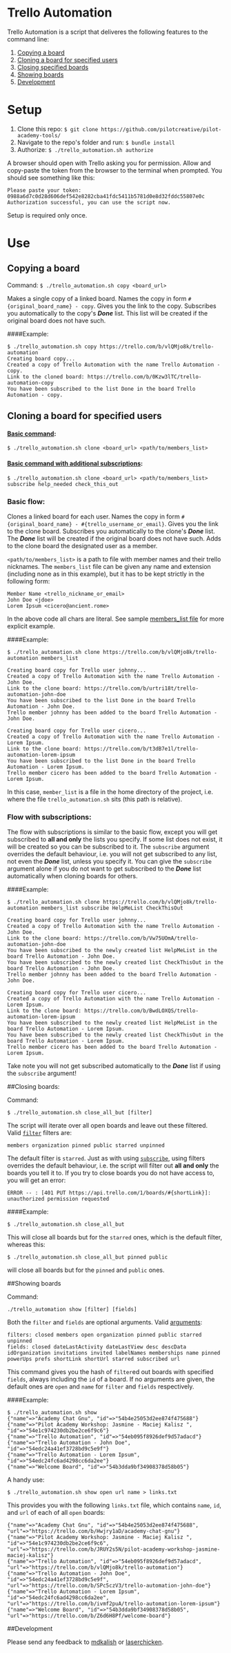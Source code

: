 # Trello Automation

Trello Automation is a script that deliveres the following features to the command line:

1. [Copying a board](#copying-a-board)
2. [Cloning a board for specified users](#cloning-a-board-for-specified-users)
3. [Closing specified boards](#closing-specified-boards)
4. [Showing boards](#showing-boards)
5. [Development](#development)

# Setup

1. Clone this repo:
`$ git clone https://github.com/pilotcreative/pilot-academy-tools/`
2. Navigate to the repo's folder and run:
`$ bundle install`
3. Authorize:
`$ ./trello_automation.sh authorize`

A browser should open with Trello asking you for permission. Allow and copy-paste the token from the browser to the terminal when prompted. You should see something like this:

```
Please paste your token:
0988a6d7c0d28d606def542e8282cba41fdc5411b5781d0e8d32fddc55807e0c
Authorization successful, you can use the script now.
```

Setup is required only once.

# Use

## Copying a board

Command:
`$ ./trello_automation.sh copy <board_url>`

Makes a single copy of a linked board.
Names the copy in form `#{original_board_name} - copy`.
Gives you the link to the copy.
Subscribes you automatically to the copy's _**Done**_ list.
This list will be created if the original board does not have such.

####Example:

```
$ ./trello_automation.sh copy https://trello.com/b/vlQMjo8k/trello-automation
Creating board copy...
Created a copy of Trello Automation with the name Trello Automation - copy.
Link to the cloned board: https://trello.com/b/0Kzw3lTC/trello-automation-copy
You have been subscribed to the list Done in the board Trello Automation - copy.
```

## Cloning a board for specified users

#### [Basic command](#basic-flow):
`$ ./trello_automation.sh clone <board_url> <path/to/members_list>`
#### [Basic command with additional subscriptions](#flow-with-subscriptions):
`$ ./trello_automation.sh clone <board_url> <path/to/members_list> subscribe help_needed check_this_out`

### Basic flow:
Clones a linked board for each user.
Names the copy in form `#{original_board_name} - #{trello_username_or_email}`.
Gives you the link to the clone board.
Subscribes you automatically to the clone's _**Done**_ list.
The _**Done**_ list will be created if the original board does not have such.
Adds to the clone board the designated user as a member.

`<path/to/members_list>` is a path to file with member names and their trello nicknames.
The `members_list` file can be given any name and extension (including none as in this example), but it has to be kept strictly in the following form:

```
Member Name <trello_nickname_or_email>
John Doe <jdoe>
Lorem Ipsum <cicero@ancient.rome>
```

In the above code all chars are literal. See sample [members_list file](https://github.com/pilotcreative/pilot-academy-tools/blob/master/members_list) for more explicit example.

####Example:

```
$ ./trello_automation.sh clone https://trello.com/b/vlQMjo8k/trello-automation members_list

Creating board copy for Trello user johnny...
Created a copy of Trello Automation with the name Trello Automation - John Doe.
Link to the clone board: https://trello.com/b/urtri18t/trello-automation-john-doe
You have been subscribed to the list Done in the board Trello Automation - John Doe.
Trello member johnny has been added to the board Trello Automation - John Doe.

Creating board copy for Trello user cicero...
Created a copy of Trello Automation with the name Trello Automation - Lorem Ipsum.
Link to the clone board: https://trello.com/b/t3dB7e1l/trello-automation-lorem-ipsum
You have been subscribed to the list Done in the board Trello Automation - Lorem Ipsum.
Trello member cicero has been added to the board Trello Automation - Lorem Ipsum.
```

In this case, `member_list` is a file in the home directory of the project, i.e. where the file `trello_automation.sh` sits (this path is relative).

### Flow with subscriptions:

The flow with subscriptions is similar to the basic flow, except you will get subscribed to **all and only** the lists you specify. If some list does not exist, it will be created so you can be subscribed to it. The `subscribe` argument overrides the default behaviour, i.e. you will not get subscribed to any list, not even the _**Done**_ list, unless you specify it. You can give the `subscribe` argument alone if you do not want to get subscribed to the _**Done**_ list automatically when cloning boards for others.

####Example:

```
$ ./trello_automation.sh clone https://trello.com/b/vlQMjo8k/trello-automation members_list subscribe HelpMeList CheckThisOut

Creating board copy for Trello user johnny...
Created a copy of Trello Automation with the name Trello Automation - John Doe.
Link to the clone board: https://trello.com/b/Vw75UOmA/trello-automation-john-doe
You have been subscribed to the newly created list HelpMeList in the board Trello Automation - John Doe.
You have been subscribed to the newly created list CheckThisOut in the board Trello Automation - John Doe.
Trello member johnny has been added to the board Trello Automation - John Doe.

Creating board copy for Trello user cicero...
Created a copy of Trello Automation with the name Trello Automation - Lorem Ipsum.
Link to the clone board: https://trello.com/b/BwdLOXQS/trello-automation-lorem-ipsum
You have been subscribed to the newly created list HelpMeList in the board Trello Automation - Lorem Ipsum.
You have been subscribed to the newly created list CheckThisOut in the board Trello Automation - Lorem Ipsum.
Trello member cicero has been added to the board Trello Automation - Lorem Ipsum.
```

Take note you will not get subscribed automatically to the _**Done**_ list if using the `subscribe` argument!  

##Closing boards:

Command:

`$ ./trello_automation.sh close_all_but [filter]`

The script will iterate over all open boards and leave out these filtered.  
Valid [`filter`](https://trello.com/docs/api/member/index.html#get-1-members-idmember-or-username-boards) filters are:

`members organization pinned public starred unpinned`

The default filter is `starred`. Just as with using [`subscribe`](#flow-with-subscriptions), using filters overrides the default behaviour, i.e. the script will filter out **all and only** the boards you tell it to. If you try to close boards you do not have access to, you will get an error:  

```
ERROR -- : [401 PUT https://api.trello.com/1/boards/#{shortLink}]: unauthorized permission requested
````

####Example:

```
$ ./trello_automation.sh close_all_but
```

This will close all boards but for the `starred` ones, which is the default filter, whereas this:

```
$ ./trello_automation.sh close_all_but pinned public
```

will close all boards but for the `pinned` and `public` ones.

##Showing boards

Command:

`./trello_automation show [filter] [fields]`

Both the `filter` and `fields` are optional arguments.
Valid [arguments](https://trello.com/docs/api/member/index.html#get-1-members-idmember-or-username-boards):
```
filters: closed members open organization pinned public starred unpinned
fields: closed dateLastActivity dateLastView desc descData idOrganization invitations invited labelNames memberships name pinned powerUps prefs shortLink shortUrl starred subscribed url
```

This command gives you the hash of `filter`ed out boards with specified `fields`, always including the `id` of a board.
If no arguments are given, the default ones are `open` and `name` for `filter` and `fields` respectively.  

####Example:

```
$ ./trello_automation.sh show
{"name"=>"Academy Chat Gnu", "id"=>"54b4e25053d2ee874f475688"}
{"name"=>"Pilot Academy Workshop: Jasmine - Maciej Kalisz ", "id"=>"54e1c974230db2be2ce6f9c6"}
{"name"=>"Trello Automation", "id"=>"54eb095f8926def9d57adacd"}
{"name"=>"Trello Automation - John Doe", "id"=>"54edc24a41ef3728bd9c5e9f"}
{"name"=>"Trello Automation - Lorem Ipsum", "id"=>"54edc24fc6ad4298cc6da2ee"}
{"name"=>"Welcome Board", "id"=>"54b3dda9bf34908378d58b05"}
```

A handy use:

```
$ ./trello_automation.sh show open url name > links.txt
```

This provides you with the following `links.txt` file, which contains `name`, `id`, and `url` of each of all `open` boards:

```
{"name"=>"Academy Chat Gnu", "id"=>"54b4e25053d2ee874f475688", "url"=>"https://trello.com/b/Hwjry1aD/academy-chat-gnu"}
{"name"=>"Pilot Academy Workshop: Jasmine - Maciej Kalisz ", "id"=>"54e1c974230db2be2ce6f9c6", "url"=>"https://trello.com/b/JRUY2s5N/pilot-academy-workshop-jasmine-maciej-kalisz"}
{"name"=>"Trello Automation", "id"=>"54eb095f8926def9d57adacd", "url"=>"https://trello.com/b/vlQMjo8k/trello-automation"}
{"name"=>"Trello Automation - John Doe", "id"=>"54edc24a41ef3728bd9c5e9f", "url"=>"https://trello.com/b/SPc5czV3/trello-automation-john-doe"}
{"name"=>"Trello Automation - Lorem Ipsum", "id"=>"54edc24fc6ad4298cc6da2ee", "url"=>"https://trello.com/b/ivmf2puA/trello-automation-lorem-ipsum"}
{"name"=>"Welcome Board", "id"=>"54b3dda9bf34908378d58b05", "url"=>"https://trello.com/b/Z6d6H8Pf/welcome-board"}

```

##Development

Please send any feedback to [mdkalish](https://github.com/mdkalish) or [laserchicken](https://github.com/laserchicken).  
